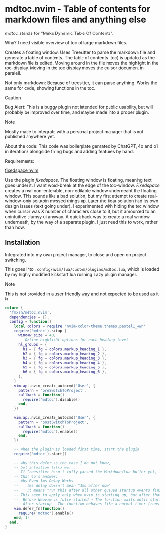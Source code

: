 # mdtoc.nvim - Table of contents for markdown files and anything else

_mdtoc_ stands for "Make Dynamic Table Of Contents".

Why? I need visible overview of toc of large markdown files.

Creates a floating window. Uses Treesitter to parse the markdown file and generate a table of contents. The table of contents (toc) is updated as the markdown file is edited. Moving around in the file moves the highlight in the toc-display. Moving in the toc display moves the cursor document in paralell.

Not only markdown: Because of treesitter, it can parse anything. Works the same for code, showing functions in the toc.

> [!Caution]
> Bug Alert: This is a buggy plugin not intended for public usability, but will probably be improved over time, and maybe made into a proper plugin.

> [!Note]
> Mostly made to integrate with a personal project manager that is not published anywhere yet.

About the code: This code was boilerplate genrated by ChatGPT, 4o and o1 in iterations alongside fixing bugs and adding features by hand.

Requirements:

[fixedspace.nvim](https://github.com/fmxsh/fixedspace.nvim)

Use the plugin _fixedspace_. The floating window is floating, meaning text goes under it. I want word-break at the edge of the toc-window. _Fixedspace_ creates a real non-enterable, non-editable window underneaht the floating window. This sounds like a bad solution, but my first attempt to create real-window-only solutoin messed things up. Later the float solution had its own design issues (text going under). I experimented with hiding the toc window when cursor was X number of characters close to it, but it amounted to an unintuitive clumsy ui anyway. A quick hack was to create a real window underneath, by the way of a separate plugin. I just need this to work, rather than how.

## Installation

Integrated into my own project manager, to close and open on project switching.

This goes into `.config/nvim/lua/custom/plugins/mdtoc.lua`, which is loaded by my highly modified kickstart.lua running Lazy plugin manager.

> [!Note]
> This is not provided in a user friendly way and not expected to be used as it is.

```lua
return {
  'fmxsh/mdtoc.nvim',
  dependencies = {},
  config = function()
    local colors = require 'nvim-color-theme.themes.pastel1_own'
    require('mdtoc').setup {
      window_size = 40,
      -- Define highlight options for each heading level
      hl_groups = {
        h1 = { fg = colors.markup_heading_1 },
        h2 = { fg = colors.markup_heading_2 },
        h3 = { fg = colors.markup_heading_3 },
        h4 = { fg = colors.markup_heading_4 },
        h5 = { fg = colors.markup_heading_5 },
        h6 = { fg = colors.markup_heading_6 },
      },
    }
    vim.api.nvim_create_autocmd('User', {
      pattern = 'preSwitchToProject',
      callback = function()
        require('mdtoc').disable()
      end,
    })

    vim.api.nvim_create_autocmd('User', {
      pattern = 'postSwitchToProject',
      callback = function()
        require('mdtoc').enable()
      end,
    })

    -- When the plugin is loaded first time, start the plugin
    require('mdtoc').start()

    -- why this defer is the case I do not know,
    -- but intuition tells me...
    -- If Treesitter hasn't fully parsed the Markdown/Lua buffer yet, ...?
    -- Chat 4o's answer:
    -- Why Even 1ms Delay Works
    --    1ms delay doesn’t mean "1ms after now"
    --    It means "run this after all other queued startup events finish."
    -- This seem to apply only when nvim is starting up, but after that, it works as a normal timer. Chat 4o's answer:
    -- 	Before Neovim is fully started → The function waits until startup is done.
    --	After startup → The function behaves like a normal timer (runs in ~1ms).
    vim.defer_fn(function()
      require('mdtoc').enable()
    end, 1)
  end,
}
```
